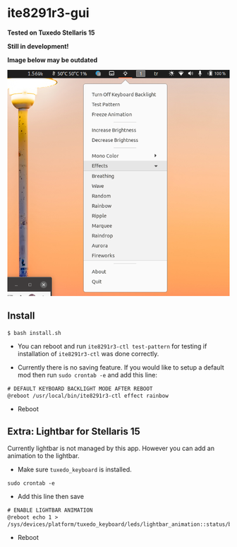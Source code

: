 # ite8291r3-gui

**Tested on Tuxedo Stellaris 15**

**Still in development!**

**Image below may be outdated**

![](imgs/ss.png)

## Install

```bash
$ bash install.sh
```

- You can reboot and run `ite8291r3-ctl test-pattern` for testing if installation of `ite8291r3-ctl` was done correctly.

- Currently there is no saving feature. If you would like to setup a default mod then run `sudo crontab -e`  and add this line:

```
# DEFAULT KEYBOARD BACKLIGHT MODE AFTER REBOOT
@reboot /usr/local/bin/ite8291r3-ctl effect rainbow
```

- Reboot



## Extra: Lightbar for Stellaris 15

Currently lightbar is not managed by this app. However you can add an animation to the lightbar.

- Make sure `tuxedo_keyboard` is installed.

```
sudo crontab -e
```

- Add this line then save

```
# ENABLE LIGHTBAR ANIMATION
@reboot echo 1 > /sys/devices/platform/tuxedo_keyboard/leds/lightbar_animation::status/brightness
```

- Reboot

